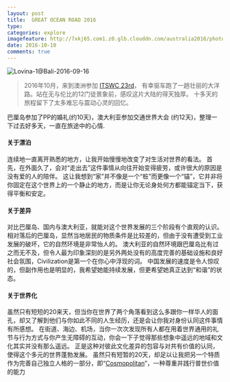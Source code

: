 ```yaml
---
layout: post
title:  GREAT OCEAN ROAD 2016
type: 
categories: explore
imagefeature: http://7xkj65.com1.z0.glb.clouddn.com/australia2016/photos/12-apos.jpg?imageMogr2/thumbnail/!30p
date: 2016-10-10
comments: true
---
```


![Lovina-1@Bali-2016-09-16](http://7xkj65.com1.z0.glb.clouddn.com/australia2016/photos/12-apos.jpg)



> 2016年10月，来到澳洲参加 [ITSWC 23rd](http://www.itsworldcongress2016.com/)， 有幸驱车跑了一趟壮丽的大洋路。站在无与伦比的12门徒景象前，感叹这片大陆的得天独厚。
> 十多天的旅程留下了太多难忘与震动心灵的回忆。

巴厘岛参加了PP的婚礼(约10天)，澳大利亚参加交通世界大会 (约12天)，整理一下过去好多天，一直在旅途中的心情.

#### 关于漂泊
连续地一直离开熟悉的地方，让我开始慢慢地改变了对生活对世界的看法。
首先，在外面久了，会对“走出去”这件事情从向往开始变得疲劳，或许很大的原因是没有爱的人的陪伴。
这让我想到“家”并不像是一个“桩”而更像一个“锚”，它并非将你固定在这个世界上的一个静止的地方，而是让你无论身处何方都能锚定当下，获得平衡和安定。

#### 关于差异
对比巴厘岛、国内与澳大利亚，就能对这个世界发展的三个阶段有个直观的认识。
相对落后的巴厘岛，显然当地居民的物质条件是比较差的，但由于没有遭受到工业发展的破坏，它的自然环境是非常怡人的。
澳大利亚的自然环境跟巴厘岛比有过之而无不及，但令人最为印象深刻的是另外两处没有的高度完善的基础设施和良好社会氛围，Civilization是第一个在你心中浮现的词。
中国发展的速度是令人惊叹的，但副作用也是明显的，我希望她能持续发展，但更希望她真正达到“和谐”的状态。

#### 关于世界化
虽然只有短短的20来天，但当你在世界了两个角落看到这么多跟你一样华人的面孔，却又了解到他们与你如此不同的人生经历，还是会让你我对身份认同这件事情有所感想。
在街道、海边、机场，当你一次次发现所有人都在用着世界通用的礼节与行为方式与你产生无障碍的互动，你会一下子觉得那些想象中遥远的地域和文化其实并没有那么遥远。
正是这种对彼此文化差异的包容与对共有价值的认同，使得这个多元的世界蓬勃发展。
虽然只有短暂的20天，却足以让我把另一个特质作为完善自己独立人格的一部分，即“[Cosmopolitan](http://www.merriam-webster.com/dictionary/cosmopolitan)”，一种尊重并践行普世价值的能力

